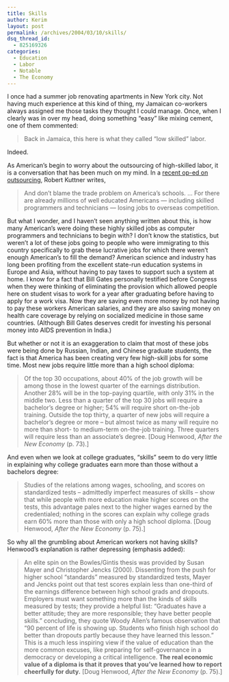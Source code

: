 ```yaml
---
title: Skills
author: Kerim
layout: post
permalink: /archives/2004/03/10/skills/
dsq_thread_id:
  - 825169326
categories:
  - Education
  - Labor
  - Notable
  - The Economy
---
```

I once had a summer job renovating apartments in New York city. Not having much experience at this kind of thing, my Jamaican co-workers always assigned me those tasks they thought I could manage. Once, when I clearly was in over my head, doing something &#8220;easy&#8221; like mixing cement, one of them commented:

> Back in Jamaica, this here is what they called &#8220;low skilled&#8221; labor.

Indeed.

As American&#8217;s begin to worry about the outsourcing of high-skilled labor, it is a conversation that has been much on my mind. In a <a href="http://www.boston.com/news/globe/editorial_opinion/oped/articles/2004/03/04/kerry_should_make_an_issue_of_trade/" onclick="_gaq.push(['_trackEvent', 'outbound-article', 'http://www.boston.com/news/globe/editorial_opinion/oped/articles/2004/03/04/kerry_should_make_an_issue_of_trade/', 'recent op-ed on outsourcing']);" >recent op-ed on outsourcing</a>, Robert Kuttner writes,

> And don&#8217;t blame the trade problem on America&#8217;s schools. &#8230; For there are already millions of well educated Americans &#8212; including skilled programmers and technicians &#8212; losing jobs to overseas competition.

But what I wonder, and I haven&#8217;t seen anything written about this, is how many American&#8217;s were doing these highly skilled jobs as computer programmers and technicians to begin with? I don&#8217;t know the statistics, but weren&#8217;t a lot of these jobs going to people who were immigrating to this country specifically to grab these lucrative jobs for which there weren&#8217;t enough American&#8217;s to fill the demand? American science and industry has long been profiting from the excellent state-run education systems in Europe and Asia, without having to pay taxes to support such a system at home. I know for a fact that Bill Gates personally testified before Congress when they were thinking of eliminating the provision which allowed people here on student visas to work for a year after graduating before having to apply for a work visa. Now they are saving even more money by not having to pay these workers American salaries, and they are also saving money on health care coverage by relying on socialized medicine in those same countries. (Although Bill Gates deserves credit for investing his personal money into AIDS prevention in India.)

But whether or not it is an exaggeration to claim that most of these jobs were being done by Russian, Indian, and Chinese graduate students, the fact is that America has been creating very few high-skill jobs for some time. Most new jobs require little more than a high school diploma:

> Of the top 30 occupations, about 40% of the job growth will be among those in the lowest quarter of the earnings distribution. Another 28% will be in the top-paying quartile, with only 31% in the middle two. Less than a quarter of the top 30 jobs will require a bachelor&#8217;s degree or higher; 54% will require short on-the-job training. Outside the top thirty, a quarter of new jobs will require a bachelor&#8217;s degree or more &#8211; but almost twice as many will require no more than short- to medium-term on-the-job training. Three quarters will require less than an associate&#8217;s degree. [Doug Henwood, *After the New Economy* (p. 73).]</blockquote> 
> 
> And even when we look at college graduates, &#8220;skills&#8221; seem to do very little in explaining why college graduates earn more than those without a bachelors degree:
> 
> > Studies of the relations among wages, schooling, and scores on standardized tests &#8211; admittedly imperfect measures of skills &#8211; show that while people with more education make higher scores on the tests, this advantage pales next to the higher wages earned by the credentialed; nothing in the scores can explain why college grads earn 60% more than those with only a high school diploma. [Doug Henwood, *After the New Economy* (p. 75).]</blockquote> 
> > 
> > So why all the grumbling about American workers not having skills? Henwood&#8217;s explanation is rather depressing (emphasis added):
> > 
> > > An elite spin on the Bowles/Gintis thesis was provided by Susan Mayer and Christopher Jencks (2000). Dissenting from the push for higher school &#8220;standards&#8221; measured by standardized tests, Mayer and Jencks point out that test scores explain less than one-third of the earnings difference between high school grads and dropouts. Employers must want something more than the kinds of skills measured by tests; they provide a helpful list: &#8220;Graduates have a better attitude; they are more responsible; they have better people skills.&#8221; concluding, they quote Woody Allen&#8217;s famous observation that &#8220;90 percent of life is showing up. Students who finish high school do better than dropouts partly because they have learned this lesson.&#8221; This is a much less inspiring view if the value of education than the more common excuses, like preparing for self-governance in a democracy or developing a critical intelligence. **The real economic value of a diploma is that it proves that you&#8217;ve learned how to report cheerfully for duty.** [Doug Henwood, *After the New Economy* (p. 75).]</blockquote> 
> > > 
> > > <div id="themify_builder_content-1575" class="themify_builder_content themify_builder themify_builder_front">
> > >
> > 
> > > 
> > >